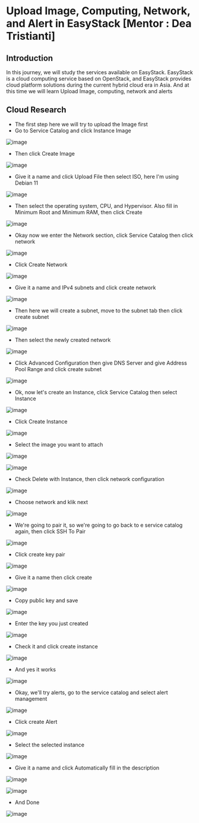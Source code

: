# Upload Image, Computing, Network, and Alert in EasyStack [Mentor : Dea Tristianti]

## Introduction
In this journey, we will study the services available on EasyStack. EasyStack is a cloud computing service based on OpenStack, and EasyStack provides cloud platform solutions during the current hybrid cloud era in Asia. And at this time we will learn Upload Image, computing, network and alerts

## Cloud Research
- The first step here we will try to upload the Image first
- Go to Service Catalog and click Instance Image

![image](https://user-images.githubusercontent.com/121029600/235563814-6fef5e26-d1dd-4fc9-8eff-ccdc2970ae06.png)

- Then click Create Image

![image](https://user-images.githubusercontent.com/121029600/235563917-4e824f8f-9120-4f79-aac3-84b814192fae.png)

- Give it a name and click Upload File then select ISO, here I'm using Debian 11

![image](https://user-images.githubusercontent.com/121029600/235564345-2747459a-6e6f-41af-8a92-84b2e22b8d7a.png)

- Then select the operating system, CPU, and Hypervisor. Also fill in Minimum Root and Minimum RAM, then click Create

![image](https://user-images.githubusercontent.com/121029600/235565903-25c1ab51-753e-40c3-a097-f75eef362027.png)

- Okay now we enter the Network section, click Service Catalog then click network

![image](https://user-images.githubusercontent.com/121029600/235565062-2d680e57-40d4-4922-b243-a98f7ab111ca.png)

- Click Create Network

![image](https://user-images.githubusercontent.com/121029600/235565961-d9c03d0c-3796-47f5-b992-b505731f6ea8.png)

- Give it a name and IPv4 subnets and click create network

![image](https://user-images.githubusercontent.com/121029600/235568056-f13d212d-fee7-474b-9741-8bc32f08084c.png)

- Then here we will create a subnet, move to the subnet tab then click create subnet

![image](https://user-images.githubusercontent.com/121029600/235567535-c4ba06a5-1011-40c9-9523-47c14c7f5928.png)

- Then select the newly created network

![image](https://user-images.githubusercontent.com/121029600/235567780-dc17fabe-dc23-47c4-8ce3-53d30788cc9e.png)

- Click Advanced Configuration then give DNS Server and give Address Pool Range and click create subnet

![image](https://user-images.githubusercontent.com/121029600/235568214-112cf2cb-62e4-491b-b591-5f57d8f96b19.png)

- Ok, now let's create an Instance, click Service Catalog then select Instance

![image](https://user-images.githubusercontent.com/121029600/235570800-261fcdbf-e8b0-465e-b20c-9d26af0cc3c2.png)

- Click Create Instance 

![image](https://user-images.githubusercontent.com/121029600/235570867-19fa230d-7a7d-4fdc-94b5-91c77cdd725c.png)

- Select the image you want to attach

![image](https://user-images.githubusercontent.com/121029600/235571111-a9ecca7f-6f61-4f3e-ab48-be4d4de21885.png)

![image](https://user-images.githubusercontent.com/121029600/235571220-c1cb3b01-7d89-44c9-9345-bc11823a8159.png)

- Check Delete with Instance, then click network configuration

![image](https://user-images.githubusercontent.com/121029600/235571353-0bfb47f6-b007-4c29-8895-aa130e083e57.png)

- Choose network and klik next

![image](https://user-images.githubusercontent.com/121029600/235571506-dd0c72d9-8abc-4e67-8322-86ad9319073f.png)

- We're going to pair it, so we're going to go back to e service catalog again, then click SSH To Pair

![image](https://user-images.githubusercontent.com/121029600/235571852-99241a61-8f69-4945-adac-49da1db956f0.png)

- Click create key pair

![image](https://user-images.githubusercontent.com/121029600/235571978-99d8a3e6-3569-499c-8545-89277a01c308.png)

- Give it a name then click create

![image](https://user-images.githubusercontent.com/121029600/235572208-44e24c0a-7786-45b1-aedf-ce6467042aec.png)

- Copy public key and save

![image](https://user-images.githubusercontent.com/121029600/235572330-8db8bcc1-cab9-446d-adec-fe11c3e06598.png)

- Enter the key you just created

![image](https://user-images.githubusercontent.com/121029600/235572558-c2560c63-0383-4fb0-abef-bda436c95394.png)

- Check it and click create instance

![image](https://user-images.githubusercontent.com/121029600/235572776-5137763f-e5d5-48e4-b1a7-47509dfa80ce.png)

- And yes it works

![image](https://user-images.githubusercontent.com/121029600/235572911-d9e67247-71d2-49c9-a7da-3d6f954c2d48.png)

- Okay, we'll try alerts, go to the service catalog and select alert management

![image](https://user-images.githubusercontent.com/121029600/235573112-b6e31824-ef66-4633-ae7f-e19d1820f09e.png)

- Click create Alert

![image](https://user-images.githubusercontent.com/121029600/235573168-a42eaad0-094e-4fc8-a373-28bba2aed8b9.png)

- Select the selected instance

![image](https://user-images.githubusercontent.com/121029600/235573483-2898e4c0-197d-4a68-926d-36e689386ec0.png)

- Give it a name and click Automatically fill in the description

![image](https://user-images.githubusercontent.com/121029600/235573644-c2aa058a-2369-41e7-b371-ae603c5b7751.png)

![image](https://user-images.githubusercontent.com/121029600/235573681-1448ac65-090b-41bf-97d5-647bad3c8ac9.png)

- And Done 

![image](https://user-images.githubusercontent.com/121029600/235573786-d44560ea-eaed-4219-9989-f6e494388f05.png)


